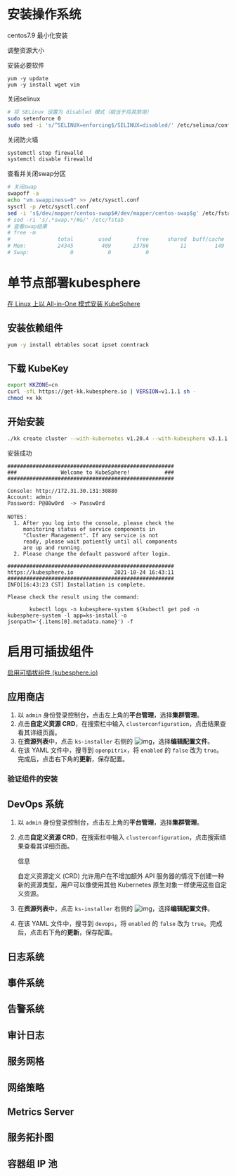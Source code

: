 # 安装操作系统

centos7.9 最小化安装

调整资源大小

安装必要软件

```
yum -y update
yum -y install wget vim
```

关闭selinux

```bash
# 将 SELinux 设置为 disabled 模式（相当于将其禁用）
sudo setenforce 0
sudo sed -i 's/^SELINUX=enforcing$/SELINUX=disabled/' /etc/selinux/config
```

关闭防火墙

```bash
systemctl stop firewalld
systemctl disable firewalld
```

查看并关闭swap分区

```bash
# 关闭swap
swapoff -a
echo "vm.swappiness=0" >> /etc/sysctl.conf
sysctl -p /etc/sysctl.conf
sed -i 's$/dev/mapper/centos-swap$#/dev/mapper/centos-swap$g' /etc/fstab
# sed -ri 's/.*swap.*/#&/' /etc/fstab
# 查看swap结果
# free -m
#               total        used        free      shared  buff/cache   available
# Mem:          24345         409       23786          11         149       23657
# Swap:             0           0           0

```



# 单节点部署kubesphere

[在 Linux 上以 All-in-One 模式安装 KubeSphere](https://kubesphere.com.cn/docs/quick-start/all-in-one-on-linux/)

## 安装依赖组件

```bash
yum -y install ebtables socat ipset conntrack
```

## 下载 KubeKey

```bash
export KKZONE=cn
curl -sfL https://get-kk.kubesphere.io | VERSION=v1.1.1 sh -
chmod +x kk
```

## 开始安装

```bash
./kk create cluster --with-kubernetes v1.20.4 --with-kubesphere v3.1.1
```

安装成功

```
#####################################################
###              Welcome to KubeSphere!           ###
#####################################################

Console: http://172.31.30.131:30880
Account: admin
Password: P@88w0rd  -> Passw0rd

NOTES：
  1. After you log into the console, please check the
     monitoring status of service components in
     "Cluster Management". If any service is not
     ready, please wait patiently until all components
     are up and running.
  2. Please change the default password after login.

#####################################################
https://kubesphere.io             2021-10-24 16:43:11
#####################################################
INFO[16:43:23 CST] Installation is complete.

Please check the result using the command:

       kubectl logs -n kubesphere-system $(kubectl get pod -n kubesphere-system -l app=ks-install -o jsonpath='{.items[0].metadata.name}') -f
```

# 启用可插拔组件

[启用可插拔组件 (kubesphere.io)](https://kubesphere.io/zh/docs/pluggable-components/overview/)

## 应用商店

1. 以 `admin` 身份登录控制台，点击左上角的**平台管理**，选择**集群管理**。
2. 点击**自定义资源 CRD**，在搜索栏中输入 `clusterconfiguration`，点击结果查看其详细页面。
3. 在**资源列表**中，点击 `ks-installer` 右侧的 ![img](https://kubesphere.com.cn/images/docs/zh-cn/enable-pluggable-components/kubesphere-app-store/three-dots.png)，选择**编辑配置文件**。
4. 在该 YAML 文件中，搜寻到 `openpitrix`，将 `enabled` 的 `false` 改为 `true`。完成后，点击右下角的**更新**，保存配置。

### 验证组件的安装

## DevOps 系统

1. 以 `admin` 身份登录控制台，点击左上角的**平台管理**，选择**集群管理**。

2. 点击**自定义资源 CRD**，在搜索栏中输入 `clusterconfiguration`，点击搜索结果查看其详细页面。

   信息

   自定义资源定义 (CRD) 允许用户在不增加额外 API 服务器的情况下创建一种新的资源类型，用户可以像使用其他 Kubernetes 原生对象一样使用这些自定义资源。

3. 在**资源列表**中，点击 `ks-installer` 右侧的 ![img](https://kubesphere.com.cn/images/docs/zh-cn/enable-pluggable-components/kubesphere-devops-system/three-dots.png)，选择**编辑配置文件**。

4. 在该 YAML 文件中，搜寻到 `devops`，将 `enabled` 的 `false` 改为 `true`。完成后，点击右下角的**更新**，保存配置。



## 日志系统



## 事件系统

## 告警系统

## 审计日志

## 服务网格

## 网络策略

## Metrics Server

## 服务拓扑图

## 容器组 IP 池

